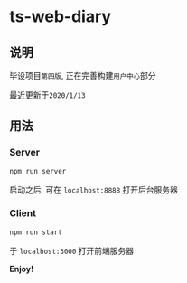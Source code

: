 # ts-web-diary

## 说明

毕设项目`第四版`,  正在完善构建`用户中心`部分

最近更新于`2020/1/13`

## 用法

### Server

```bash
npm run server
```

启动之后, 可在 `localhost:8888` 打开后台服务器

### Client

```bash
npm run start
```

于 `localhost:3000` 打开前端服务器

**Enjoy!**